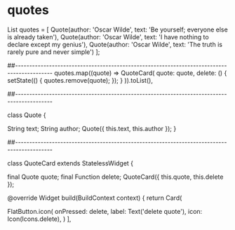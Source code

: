 # quotes

List<Quote> quotes = [
    Quote(author: 'Oscar Wilde', text: 'Be yourself; everyone else is already taken'),
    Quote(author: 'Oscar Wilde', text: 'I have nothing to declare except my genius'),
    Quote(author: 'Oscar Wilde', text: 'The truth is rarely pure and never simple')
  ];

  ##-------------------------------------------------------------------------------------------
  quotes.map((quote) => QuoteCard(
          quote: quote,
          delete: () {
            setState(() {
              quotes.remove(quote);
            });
          }
        )).toList(),
  
  ##-------------------------------------------------------------------------------------------
  
  class Quote {

  String text;
  String author;
  Quote({ this.text, this.author });
}
  
  ##-------------------------------------------------------------------------------------------
  
  class QuoteCard extends StatelessWidget {

  final Quote quote;
  final Function delete;
  QuoteCard({ this.quote, this.delete });

  @override
  Widget build(BuildContext context) {
    return Card(
  
  FlatButton.icon(
                onPressed: delete,
                label: Text('delete quote'),
                icon: Icon(Icons.delete),
              )
            ],
